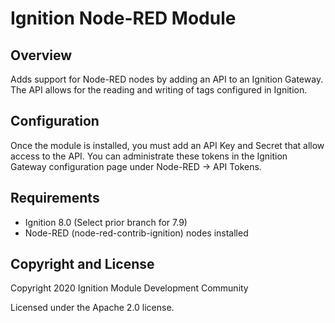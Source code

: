 # Ignition Node-RED Module

## Overview

Adds support for Node-RED nodes by adding an API to an Ignition Gateway. The API allows for the reading and writing of tags configured in Ignition.

## Configuration

Once the module is installed, you must add an API Key and Secret that allow access to the API. You can administrate these tokens in the Ignition Gateway configuration page under Node-RED -> API Tokens.

## Requirements

- Ignition 8.0  (Select prior branch for 7.9)
- Node-RED (node-red-contrib-ignition) nodes installed

## Copyright and License

Copyright 2020 Ignition Module Development Community

Licensed under the Apache 2.0 license.
